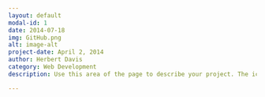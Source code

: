```yaml
---
layout: default
modal-id: 1
date: 2014-07-18
img: GitHub.png
alt: image-alt
project-date: April 2, 2014
author: Herbert Davis
category: Web Development
description: Use this area of the page to describe your project. The icon above is part of a free icon set by <a href="https://sellfy.com/p/8Q9P/jV3VZ/">Flat Icons</a>. On their website, you can download their free set with 16 icons, or you can purchase the entire set with 146 icons for only $12!

---
```

